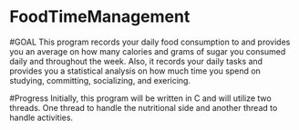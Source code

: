 # FoodTimeManagement

#GOAL
This program records your daily food consumption to and provides you an average on how many calories and grams of sugar you consumed daily and throughout the week. 
Also, it records your daily tasks and provides you a statistical analysis on how much time you spend on 
studying, committing, socializing, and exericing. 

#Progress 
Initially, this program will be written in C and will utilize two threads. One thread to handle the nutritional side and another thread to handle activities. 
